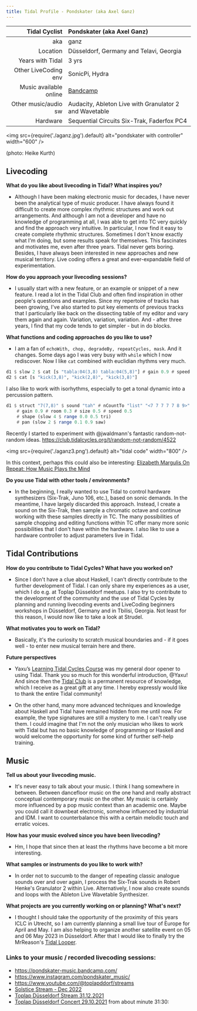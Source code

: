 ```yaml
---
title: Tidal Profile - Pondskater (aka Axel Ganz)
---
```


| Tidal Cyclist  |  Pondskater (aka Axel Ganz)   |
| --------:    | :---------- |
| aka | ganz |
| Location | Düsseldorf, Germany and Telavi, Georgia |
| Years with Tidal | 3 yrs |
| Other LiveCoding env | SonicPi, Hydra |
| Music available online | [Bandcamp](https://pondskater-music.bandcamp.com/) |
| Other music/audio sw | Audacity, Ableton Live with Granulator 2 and Wavetable |
| Hardware | Sequential Circuits Six-Trak, Faderfox PC4 |

<img
  src={require('./aganz.jpg').default}
  alt="pondskater with controller"
  width="600"
/>  

(photo: Heike Kurth)

## Livecoding  

**What do you like about livecoding in Tidal? What inspires you?**   
- Although I have been making electronic music for decades, I have never been the analytical type of music producer. I have always found it difficult to create more complex rhythmic structures and work out arrangements. And although I am not a developer and have no knowledge of programming at all, I was able to get into TC very quickly and find the approach very intuitive. In particular, I now find it easy to create complete rhythmic structures. Sometimes I don't know exactly what I'm doing, but some results speak for themselves. This fascinates and motivates me, even after three years. Tidal never gets boring. Besides, I have always been interested in new approaches and new musical territory. Live coding offers a great and ever-expandable field of experimentation.

**How do you approach your livecoding sessions?**  
- I usually start with a new feature, or an example or snippet of a new feature. I read a lot in the Tidal Club and often find inspiration in other people's questions and examples. Since my repertoire of tracks has been growing, I've also started to put key elements of previous tracks that I particularly like back on the dissecting table of my editor and vary them again and again. Variation, variation, variation. And - after three years, I find that my code tends to get simpler - but in do blocks.

**What functions and coding approaches do you like to use?**  
- I am a fan of `echoWith, chop, degradeBy, repeatCycles, mask`. And it changes. Some days ago I was very busy with `while` which I now rediscover. Now I like `cat` combined with euclidian rhythms very much.

```haskell
d1 $ slow 2 $ cat [s "tabla:04(3,8) tabla:04(5,8)"] # gain 0.9 # speed 0.25
d2 $ cat [s "kick(3,8)", "kick(2,8)", "kick(3,8)"]
```

I also like to work with isorhythms, especially to get a tonal dynamic into a percussion pattern.

```haskell
d1 $ struct "7(7,8)" $ sound "tah" # nCountTo "list" "<7 7 7 7 7 8 9>"
    # gain 0.9 # room 0.3 # size 0.5 # speed 0.5
    # shape (slow 4 $ range 0.0 0.5 tri)
    # pan (slow 2 $ range 0.1 0.9 saw)
```

Recently I started to experiment with @jwaldmann's fantastic random-not-random ideas.
https://club.tidalcycles.org/t/random-not-random/4522

<img
  src={require('./aganz3.png').default}
  alt="tidal code"
  width="800"
/>  

In this context, perhaps this could also be interesting: [Elizabeth Margulis On Repeat: How Music Plays the Mind](http://www.elizabethmargulis.com/on-repeat)  

**Do you use Tidal with other tools / environments?**  
- In the beginning, I really wanted to use Tidal to control hardware synthesizers (Six-Trak, Juno 106, etc.), based on sonic demands. In the meantime, I have largely discarded this approach. Instead, I create a sound on the Six-Trak, then sample a chromatic octave and continue working with these samples directly in TC. The many possibilities of sample chopping and editing functions within TC offer many more sonic possibilities that I don't have within the hardware. I also like to use a hardware controller to adjust parameters live in Tidal.

## Tidal Contributions  

**How do you contribute to Tidal Cycles? What have you worked on?**  
- Since I don't have a clue about Haskell, I can't directly contribute to the further development of Tidal. I can only share my experiences as a user, which I do e.g. at Toplap Düsseldorf meetups. I also try to contribute to the development of the community and the use of Tidal Cycles by planning and running livecoding events and LiveCoding beginners workshops in Düsseldorf, Germany and in Tbilisi, Georgia. Not least for this reason, I would now like to take a look at Strudel.

**What motivates you to work on Tidal?**   
- Basically, it's the curiosity to scratch musical boundaries and - if it goes well - to enter new musical terrain here and there.

**Future perspectives**
- Yaxu’s [Learning Tidal Cycles Course](https://tidalcycles.org/docs/patternlib/tutorials/course1) was my general door opener to using Tidal. Thank you so much for this wonderful introduction, @Yaxu! And since then the [Tidal Club](https://club.tidalcycles.org/) is a permanent resource of knowledge, which I receive as a great gift at any time. I hereby expressly would like to thank the entire Tidal community!

- On the other hand, many more advanced techniques and knowledge about Haskell and Tidal have remained hidden from me until now. For example, the type signatures are still a mystery to me. I can't really use them. I could imagine that I'm not the only musician who likes to work with Tidal but has no basic knowledge of programming or Haskell and would welcome the opportunity for some kind of further self-help training.

## Music  

**Tell us about your livecoding music.**  
- It's never easy to talk about your music. I think I hang somewhere in between. Between dancefloor music on the one hand and really abstract conceptual contemporary music on the other. My music is certainly more influenced by a pop music context than an academic one. Maybe you could call it downbeat electronic, somehow influenced by industrial and IDM. I want to counterbalance this with a certain melodic touch and erratic voices.

**How has your music evolved since you have been livecoding?**  
- Hm, I hope that since then at least the rhythms have become a bit more interesting.

**What samples or instruments do you like to work with?**  
- In order not to succumb to the danger of repeating classic analogue sounds over and over again, I process the Six-Trak sounds in Robert Henke's Granulator 2 within Live. Alternatively, I now also create sounds and loops with the Ableton Live Wavetable Synthesizer.

**What projects are you currently working on or planning? What's next?**  
- I thought I should take the opportunity of the proximity of this years ICLC in Utrecht, so I am currently planning a small live tour of Europe for April and May. I am also helping to organize another satellite event on 05 and 06 May 2023 in Düsseldorf. After that I would like to finally try the MrReason's [Tidal Looper](https://github.com/thgrund/tidal-looper).

### Links to your music / recorded livecoding sessions:
- https://pondskater-music.bandcamp.com/
- https://www.instagram.com/pondskater_music/
- https://www.youtube.com/@toplapddorf/streams
- [Solstice Stream - Dec 2022](https://www.youtube.com/watch?v=9i_7vZgVXsw&list=PLMBIpibV-wQIdS6D1vdijRZPfLBrRP9A_&index=25&t=933s)
- [Toplap Düsseldorf Stream 31.12.2021](https://www.youtube.com/watch?v=UA7Ca6gaSvc&t=974s)
- [Toplap Düsseldorf Concert 29.10.2021](https://www.youtube.com/watch?v=qGXQVNUWFc0&t=1845s) from about minute 31:30:
